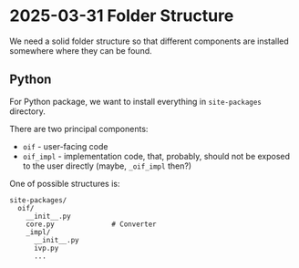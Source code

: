 # 2025-03-31 Folder Structure

We need a solid folder structure so that different components are installed
somewhere where they can be found.


## Python

For Python package, we want to install everything in `site-packages` directory.

There are two principal components:

- `oif` - user-facing code
- `oif_impl` - implementation code, that, probably, should not be
  exposed to the user directly (maybe, `_oif_impl` then?)

One of possible structures is:
```
site-packages/
  oif/
    __init__.py
    core.py              # Converter
    _impl/
      __init__.py
      ivp.py
      ...
